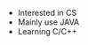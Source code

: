 - Interested in CS
- Mainly use JAVA
- Learning C/C++

<!---
trrt-good/trrt-good is a ✨ special ✨ repository because its `README.md` (this file) appears on your GitHub profile.
You can click the Preview link to take a look at your changes.
--->
